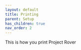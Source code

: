 ```yaml
---
layout: default
title: Printing
parent: Setup
has_children: true
nav_order: 2
---
```


This is how you print Project Rover